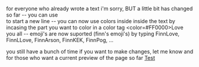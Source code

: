 for everyone who already wrote a text i'm sorry, BUT a little bit has changed so far
-- you can use <br> to start a new line
-- you can now use colors inside inside the text by incasing the part you want to color in a color tag <color=#FF0000>Love you all</color>
-- emoji's are now suported (finn's emoji's) by typing FinnLove, FinnLLove, FinnArson, FinnKEK, FinnPog, ...

you still have a bunch of time if you want to make changes, let me know
and for those who want a current preview of the page so far [Test](https://skaara-exe.github.io/FinndustrieEggHunt/test/Test.html)
